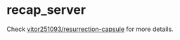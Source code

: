 # recap_server

Check [vitor251093/resurrection-capsule](https://github.com/vitor251093/resurrection-capsule) for more details.
